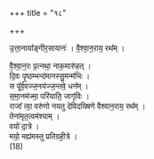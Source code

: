 +++
title = "१८"

+++

उ॒त्ता॒नाया᳚ङ्गीर॒सायानः॑ ।
वै॒श्वा॒न॒राय॒ रथ᳚म् ।  

वै॒श्वा॒न॒रः प्र॒त्नथा॒ नाक॒मारु॑हत् ।  
दि॒वः पृ॒ष्ठम्भन्द॑मानस्सु॒मन्म॑भिः ।  
स पू᳚र्व॒वज्ज॒नय॑ज्ज॒न्तवे॒ धन᳚म् ।  
स॒मा॒नम॑ज्मा॒ परि॑याति॒ जागृ॑विः ।  
राजा᳚ त्वा॒ वरु॑णो नयतु देविदख्षिणे वैश्वान॒राय॒ रथ᳚म् ।  
तेना॑मृत॒त्वम॑श्याम् ।  
वयो॑ दा॒त्रे ।  
मयो॒ मह्य॑मस्तु प्रतिग्रही॒त्रे ।  
(18)  
